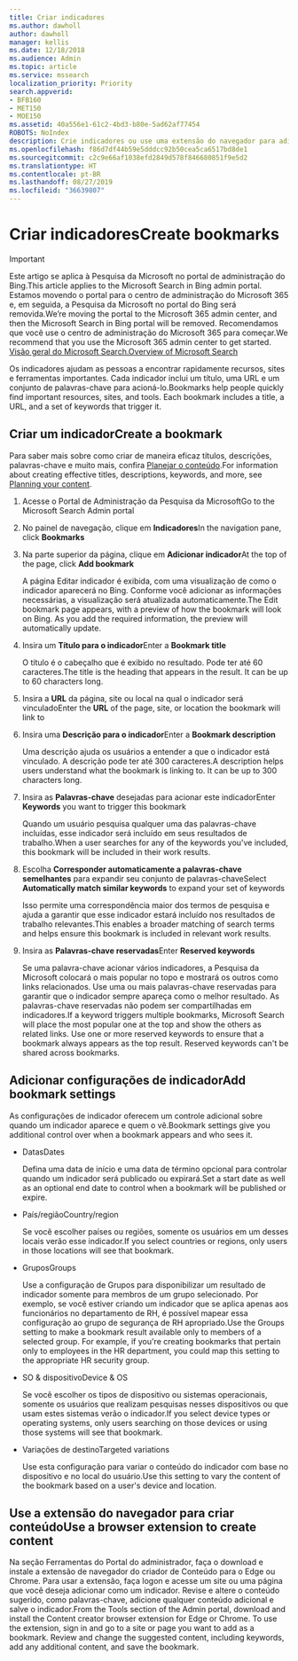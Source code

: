 ```yaml
---
title: Criar indicadores
ms.author: dawholl
author: dawholl
manager: kellis
ms.date: 12/18/2018
ms.audience: Admin
ms.topic: article
ms.service: mssearch
localization_priority: Priority
search.appverid:
- BFB160
- MET150
- MOE150
ms.assetid: 40a556e1-61c2-4bd3-b80e-5ad62af77454
ROBOTS: NoIndex
description: Crie indicadores ou use uma extensão do navegador para adicioná-los aos seus resultados de trabalho da Pesquisa da Microsoft
ms.openlocfilehash: f86d7df44b59e5dddcc92b50cea5ca6517bd8de1
ms.sourcegitcommit: c2c9e66af1038efd2849d578f846680851f9e5d2
ms.translationtype: HT
ms.contentlocale: pt-BR
ms.lasthandoff: 08/27/2019
ms.locfileid: "36639807"
---
```

# <a name="create-bookmarks"></a><span data-ttu-id="a91a1-103">Criar indicadores</span><span class="sxs-lookup"><span data-stu-id="a91a1-103">Create bookmarks</span></span>

> [!IMPORTANT]
> <span data-ttu-id="a91a1-104">Este artigo se aplica à Pesquisa da Microsoft no portal de administração do Bing.</span><span class="sxs-lookup"><span data-stu-id="a91a1-104">This article applies to the Microsoft Search in Bing admin portal.</span></span> <span data-ttu-id="a91a1-105">Estamos movendo o portal para o centro de administração do Microsoft 365 e, em seguida, a Pesquisa da Microsoft no portal do Bing será removida.</span><span class="sxs-lookup"><span data-stu-id="a91a1-105">We’re moving the portal to the Microsoft 365 admin center, and then the Microsoft Search in Bing portal will be removed.</span></span> <span data-ttu-id="a91a1-106">Recomendamos que você use o centro de administração do Microsoft 365 para começar.</span><span class="sxs-lookup"><span data-stu-id="a91a1-106">We recommend that you use the Microsoft 365 admin center to get started.</span></span> [<span data-ttu-id="a91a1-107">Visão geral do Microsoft Search.</span><span class="sxs-lookup"><span data-stu-id="a91a1-107">Overview of Microsoft Search</span></span>](overview-microsoft-search.md)
    
<span data-ttu-id="a91a1-p102">Os indicadores ajudam as pessoas a encontrar rapidamente recursos, sites e ferramentas importantes. Cada indicador inclui um título, uma URL e um conjunto de palavras-chave para acioná-lo.</span><span class="sxs-lookup"><span data-stu-id="a91a1-p102">Bookmarks help people quickly find important resources, sites, and tools. Each bookmark includes a title, a URL, and a set of keywords that trigger it.</span></span>
  
## <a name="create-a-bookmark"></a><span data-ttu-id="a91a1-110">Criar um indicador</span><span class="sxs-lookup"><span data-stu-id="a91a1-110">Create a bookmark</span></span>

<span data-ttu-id="a91a1-111">Para saber mais sobre como criar de maneira eficaz títulos, descrições, palavras-chave e muito mais, confira [Planejar o conteúdo](plan-your-content.md).</span><span class="sxs-lookup"><span data-stu-id="a91a1-111">For information about creating effective titles, descriptions, keywords, and more, see [Planning your content](plan-your-content.md).</span></span>
  
1. <span data-ttu-id="a91a1-112">Acesse o Portal de Administração da Pesquisa da Microsoft</span><span class="sxs-lookup"><span data-stu-id="a91a1-112">Go to the Microsoft Search Admin portal</span></span>
    
2. <span data-ttu-id="a91a1-113">No painel de navegação, clique em **Indicadores**</span><span class="sxs-lookup"><span data-stu-id="a91a1-113">In the navigation pane, click **Bookmarks**</span></span>
    
3. <span data-ttu-id="a91a1-114">Na parte superior da página, clique em **Adicionar indicador**</span><span class="sxs-lookup"><span data-stu-id="a91a1-114">At the top of the page, click **Add bookmark**</span></span>
    
    <span data-ttu-id="a91a1-p103">A página Editar indicador é exibida, com uma visualização de como o indicador aparecerá no Bing. Conforme você adicionar as informações necessárias, a visualização será atualizada automaticamente.</span><span class="sxs-lookup"><span data-stu-id="a91a1-p103">The Edit bookmark page appears, with a preview of how the bookmark will look on Bing. As you add the required information, the preview will automatically update.</span></span>
    
4. <span data-ttu-id="a91a1-117">Insira um **Título para o indicador**</span><span class="sxs-lookup"><span data-stu-id="a91a1-117">Enter a **Bookmark title**</span></span>
    
    <span data-ttu-id="a91a1-p104">O título é o cabeçalho que é exibido no resultado. Pode ter até 60 caracteres.</span><span class="sxs-lookup"><span data-stu-id="a91a1-p104">The title is the heading that appears in the result. It can be up to 60 characters long.</span></span>
    
5. <span data-ttu-id="a91a1-120">Insira a **URL** da página, site ou local na qual o indicador será vinculado</span><span class="sxs-lookup"><span data-stu-id="a91a1-120">Enter the **URL** of the page, site, or location the bookmark will link to</span></span> 
    
6. <span data-ttu-id="a91a1-121">Insira uma **Descrição para o indicador**</span><span class="sxs-lookup"><span data-stu-id="a91a1-121">Enter a **Bookmark description**</span></span>
    
    <span data-ttu-id="a91a1-p105">Uma descrição ajuda os usuários a entender a que o indicador está vinculado. A descrição pode ter até 300 caracteres.</span><span class="sxs-lookup"><span data-stu-id="a91a1-p105">A description helps users understand what the bookmark is linking to. It can be up to 300 characters long.</span></span>
    
7. <span data-ttu-id="a91a1-124">Insira as **Palavras-chave** desejadas para acionar este indicador</span><span class="sxs-lookup"><span data-stu-id="a91a1-124">Enter **Keywords** you want to trigger this bookmark</span></span> 
    
    <span data-ttu-id="a91a1-125">Quando um usuário pesquisa qualquer uma das palavras-chave incluídas, esse indicador será incluído em seus resultados de trabalho.</span><span class="sxs-lookup"><span data-stu-id="a91a1-125">When a user searches for any of the keywords you've included, this bookmark will be included in their work results.</span></span>
    
8. <span data-ttu-id="a91a1-126">Escolha **Corresponder automaticamente a palavras-chave semelhantes** para expandir seu conjunto de palavras-chave</span><span class="sxs-lookup"><span data-stu-id="a91a1-126">Select **Automatically match similar keywords** to expand your set of keywords</span></span> 
    
    <span data-ttu-id="a91a1-127">Isso permite uma correspondência maior dos termos de pesquisa e ajuda a garantir que esse indicador estará incluído nos resultados de trabalho relevantes.</span><span class="sxs-lookup"><span data-stu-id="a91a1-127">This enables a broader matching of search terms and helps ensure this bookmark is included in relevant work results.</span></span>
    
9. <span data-ttu-id="a91a1-128">Insira as **Palavras-chave reservadas**</span><span class="sxs-lookup"><span data-stu-id="a91a1-128">Enter **Reserved keywords**</span></span>
    
    <span data-ttu-id="a91a1-p106">Se uma palavra-chave acionar vários indicadores, a Pesquisa da Microsoft colocará o mais popular no topo e mostrará os outros como links relacionados. Use uma ou mais palavras-chave reservadas para garantir que o indicador sempre apareça como o melhor resultado. As palavras-chave reservadas não podem ser compartilhadas em indicadores.</span><span class="sxs-lookup"><span data-stu-id="a91a1-p106">If a keyword triggers multiple bookmarks, Microsoft Search will place the most popular one at the top and show the others as related links. Use one or more reserved keywords to ensure that a bookmark always appears as the top result. Reserved keywords can't be shared across bookmarks.</span></span>
    
## <a name="add-bookmark-settings"></a><span data-ttu-id="a91a1-132">Adicionar configurações de indicador</span><span class="sxs-lookup"><span data-stu-id="a91a1-132">Add bookmark settings</span></span>

<span data-ttu-id="a91a1-133">As configurações de indicador oferecem um controle adicional sobre quando um indicador aparece e quem o vê.</span><span class="sxs-lookup"><span data-stu-id="a91a1-133">Bookmark settings give you additional control over when a bookmark appears and who sees it.</span></span>
  
- <span data-ttu-id="a91a1-134">Datas</span><span class="sxs-lookup"><span data-stu-id="a91a1-134">Dates</span></span>
    
    <span data-ttu-id="a91a1-135">Defina uma data de início e uma data de término opcional para controlar quando um indicador será publicado ou expirará.</span><span class="sxs-lookup"><span data-stu-id="a91a1-135">Set a start date as well as an optional end date to control when a bookmark will be published or expire.</span></span> 
    
- <span data-ttu-id="a91a1-136">País/região</span><span class="sxs-lookup"><span data-stu-id="a91a1-136">Country/region</span></span>
    
    <span data-ttu-id="a91a1-137">Se você escolher países ou regiões, somente os usuários em um desses locais verão esse indicador.</span><span class="sxs-lookup"><span data-stu-id="a91a1-137">If you select countries or regions, only users in those locations will see that bookmark.</span></span>
    
- <span data-ttu-id="a91a1-138">Grupos</span><span class="sxs-lookup"><span data-stu-id="a91a1-138">Groups</span></span>
    
    <span data-ttu-id="a91a1-p107">Use a configuração de Grupos para disponibilizar um resultado de indicador somente para membros de um grupo selecionado. Por exemplo, se você estiver criando um indicador que se aplica apenas aos funcionários no departamento de RH, é possível mapear essa configuração ao grupo de segurança de RH apropriado.</span><span class="sxs-lookup"><span data-stu-id="a91a1-p107">Use the Groups setting to make a bookmark result available only to members of a selected group. For example, if you're creating bookmarks that pertain only to employees in the HR department, you could map this setting to the appropriate HR security group.</span></span>
    
- <span data-ttu-id="a91a1-141">SO &amp; dispositivo</span><span class="sxs-lookup"><span data-stu-id="a91a1-141">Device &amp; OS</span></span>
    
    <span data-ttu-id="a91a1-142">Se você escolher os tipos de dispositivo ou sistemas operacionais, somente os usuários que realizam pesquisas nesses dispositivos ou que usam estes sistemas verão o indicador.</span><span class="sxs-lookup"><span data-stu-id="a91a1-142">If you select device types or operating systems, only users searching on those devices or using those systems will see that bookmark.</span></span>
    
- <span data-ttu-id="a91a1-143">Variações de destino</span><span class="sxs-lookup"><span data-stu-id="a91a1-143">Targeted variations</span></span>
    
    <span data-ttu-id="a91a1-144">Use esta configuração para variar o conteúdo do indicador com base no dispositivo e no local do usuário.</span><span class="sxs-lookup"><span data-stu-id="a91a1-144">Use this setting to vary the content of the bookmark based on a user's device and location.</span></span>
    
## <a name="use-a-browser-extension-to-create-content"></a><span data-ttu-id="a91a1-145">Use a extensão do navegador para criar conteúdo</span><span class="sxs-lookup"><span data-stu-id="a91a1-145">Use a browser extension to create content</span></span>

<span data-ttu-id="a91a1-p108">Na seção Ferramentas do Portal do administrador, faça o download e instale a extensão de navegador do criador de Conteúdo para o Edge ou Chrome. Para usar a extensão, faça logon e acesse um site ou uma página que você deseja adicionar como um indicador. Revise e altere o conteúdo sugerido, como palavras-chave, adicione qualquer conteúdo adicional e salve o indicador.</span><span class="sxs-lookup"><span data-stu-id="a91a1-p108">From the Tools section of the Admin portal, download and install the Content creator browser extension for Edge or Chrome. To use the extension, sign in and go to a site or page you want to add as a bookmark. Review and change the suggested content, including keywords, add any additional content, and save the bookmark.</span></span>